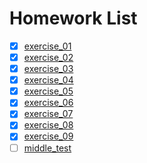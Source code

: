 # Homework List
- [x] [exercise_01](https://github.com/spaceandnight/compuational_physics_N2015301020065/blob/master/first.md)
- [x] [exercise_02](https://github.com/spaceandnight/compuational_physics_N2015301020065/blob/master/myname.md)
- [x] [exercise_03](https://github.com/spaceandnight/compuational_physics_N2015301020065/blob/master/movname.md)
- [x] [exercise_04](https://github.com/spaceandnight/compuational_physics_N2015301020065/blob/master/question12.md)
- [x] [exercise_05](https://github.com/spaceandnight/compuational_physics_N2015301020065/blob/master/cannon.md)
- [x] [exercise_06](https://github.com/spaceandnight/compuational_physics_N2015301020065/blob/master/backspin%20ball.md)
- [x] [exercise_07](http://note.youdao.com/noteshare?id=e01e4f4d376283eaa9645423e744eaa6)
- [x] [exercise_08](http://note.youdao.com/noteshare?id=0edbc34f67f2534254ae0046ad7b2cca)
- [x] [exercise_09](http://note.youdao.com/noteshare?id=c237cabb9cf12387a363fffd8a535eff)
- [ ] [middle_test](http://note.youdao.com/noteshare?id=6ba61355e905695c55b684d9ffa97775)
